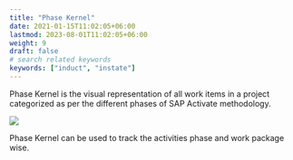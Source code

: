 ```yaml
---
title: "Phase Kernel"
date: 2021-01-15T11:02:05+06:00
lastmod: 2023-08-01T11:02:05+06:00
weight: 9
draft: false
# search related keywords
keywords: ["induct", "instate"]
---
```



Phase Kernel is the visual representation of all work items in a project categorized as per the different phases of SAP Activate methodology.

![](https://storage.googleapis.com/ktern-docs-files/phase-kernel.png)

Phase Kernel can be used to track the activities phase and work package wise.
